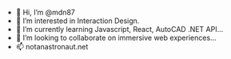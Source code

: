 - 👋 Hi, I’m @mdn87
- 👀 I’m interested in Interaction Design.
- 🌱 I’m currently learning Javascript, React, AutoCAD .NET API...
- 💞️ I’m looking to collaborate on immersive web experiences...
- 📫 notanastronaut.net

<!---
mdn87/mdn87 is a ✨ special ✨ repository because its `README.md` (this file) appears on your GitHub profile.
You can click the Preview link to take a look at your changes.
--->
